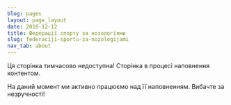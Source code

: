 ```yaml
---
blog: pages
layout: page_layout
date: 2016-12-12
title: Федерації спорту за нозологіями
slug: federaciji-sportu-za-nozologijami
nav_tab: about
---
```


<p class="lead">Ця сторінка тимчасово недоступна! Сторінка в процесі наповнення контентом.</p>

На даний момент ми активно працюємо над її наповненням. Вибачте за незручності!
